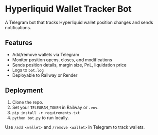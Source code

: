 # Hyperliquid Wallet Tracker Bot

A Telegram bot that tracks Hyperliquid wallet position changes and sends notifications.

## Features

- Add/remove wallets via Telegram
- Monitor position opens, closes, and modifications
- Sends position details, margin size, PnL, liquidation price
- Logs to `bot.log`
- Deployable to Railway or Render

## Deployment

1. Clone the repo.
2. Set your `TELEGRAM_TOKEN` in Railway or `.env`.
3. `pip install -r requirements.txt`
4. `python bot.py` to run locally.

Use `/add <wallet>` and `/remove <wallet>` in Telegram to track wallets.
